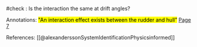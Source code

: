 
#check : Is the interaction the same at drift angles?

Annotations:
<mark class="hltr-green">"An interaction effect exists between the rudder and hull”</mark> [Page 7](zotero://open-pdf/library/items/GHSB3SIB?page=7&annotation=EZ8TCCMJ) 

References:
[[@alexanderssonSystemIdentificationPhysicsinformed]]

